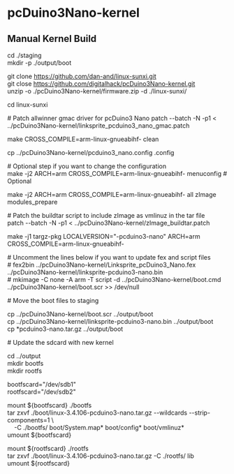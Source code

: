 # pcDuino3Nano-kernel
Manual Kernel Build
--------------------

cd ./staging  
mkdir -p ./output/boot  

git clone https://github.com/dan-and/linux-sunxi.git  
git close https://github.com/digitalhack/pcDuino3Nano-kernel.git  
unzip -o ./pcDuino3Nano-kernel/firmware.zip -d ./linux-sunxi/  

cd linux-sunxi

\# Patch allwinner gmac driver for pcDuino3 Nano
patch --batch -N -p1 < ../pcDuino3Nano-kernel/linksprite_pcduino3_nano_gmac.patch  

make CROSS_COMPILE=arm-linux-gnueabihf- clean  

cp ../pcDuino3Nano-kernel/pcduino3_nano.config .config  

\# Optional step if you want to change the configuration  
make -j2 ARCH=arm CROSS_COMPILE=arm-linux-gnueabihf- menuconfig # Optional  

make -j2 ARCH=arm CROSS_COMPILE=arm-linux-gnueabihf- all zImage modules_prepare  

\# Patch the buildtar script to include zImage as vmlinuz in the tar file  
patch --batch -N -p1 < ../pcDuino3Nano-kernel/zImage_buildtar.patch  

make -j1 targz-pkg LOCALVERSION="-pcduino3-nano" ARCH=arm CROSS_COMPILE=arm-linux-gnueabihf-    

\# Uncomment the lines below if you want to update fex and script files  
\# fex2bin ../pcDuino3Nano-kernel/Linksprite_pcDuino3_Nano.fex ../pcDuino3Nano-kernel/linksprite-pcduino3-nano.bin  
\# mkimage -C none -A arm -T script -d ../pcDuino3Nano-kernel/boot.cmd ../pcDuino3Nano-kernel/boot.scr >> /dev/null  

\# Move the boot files to staging  

cp ../pcDuino3Nano-kernel/boot.scr ../output/boot  
cp ../pcDuino3Nano-kernel/linksprite-pcduino3-nano.bin ../output/boot  
cp *pcduino3-nano.tar.gz ../output/boot  

\# Update the sdcard with new kernel  

cd ../output  
mkdir bootfs  
mkdir rootfs  

bootfscard="/dev/sdb1"  
rootfscard="/dev/sdb2"  

mount ${bootfscard} ./bootfs  
tar zxvf ./boot/linux-3.4.106-pcduino3-nano.tar.gz --wildcards --strip-components=1 \\  
&nbsp;&nbsp;&nbsp;&nbsp;-C ./bootfs/ boot/System.map*   boot/config* boot/vmlinuz*  
umount ${bootfscard}  

mount ${rootfscard} ./rootfs  
tar zxvf ./boot/linux-3.4.106-pcduino3-nano.tar.gz -C ./rootfs/ lib  
umount ${rootfscard}  
